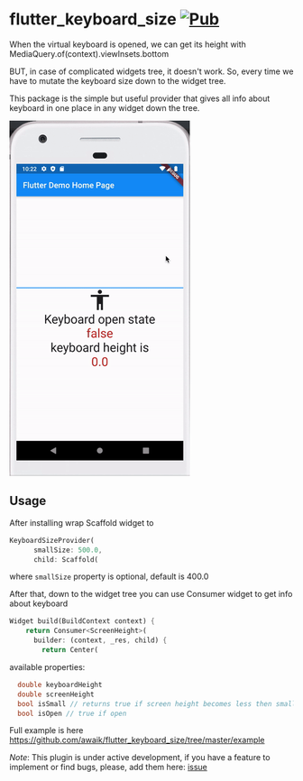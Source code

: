 # flutter_keyboard_size [![Pub](https://img.shields.io/pub/v/flutter_keyboard_size.svg)](https://pub.dev/packages/flutter_keyboard_size)

When the virtual keyboard is opened, we can get its height with MediaQuery.of(context).viewInsets.bottom

BUT, in case of complicated widgets tree, it doesn't work. So, every time we have to mutate the keyboard size down to the widget tree.

This package is the simple but useful provider that gives all info about keyboard in one place in any widget down the tree.

![Showcase|100x100, 10%](example/lib/animated_example_screen.gif)

## Usage

After installing wrap Scaffold widget to

```dart
KeyboardSizeProvider(
      smallSize: 500.0,
      child: Scaffold(

```
where `smallSize` property is optional, default is 400.0

After that, down to the widget tree you can use Consumer widget to get info about keyboard

```dart
Widget build(BuildContext context) {
    return Consumer<ScreenHeight>(
      builder: (context, _res, child) {
        return Center(
```

available properties:

```dart
  double keyboardHeight
  double screenHeight
  bool isSmall // returns true if screen height becomes less then smallSize property
  bool isOpen // true if open
```

Full example is here https://github.com/awaik/flutter_keyboard_size/tree/master/example

*Note*: This plugin is under active development, if you have a feature to implement or find bugs, please, add  them here: [issue](https://github.com/awaik/flutter_keyboard_size/issues)